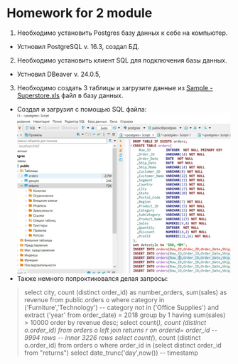 # Homework for 2 module
1. Необходимо установить Postgres базу данных к себе на компьютер.
* Устновил PostgreSQL v. 16.3, создал БД.
2. Необходимо установить клиент SQL для подключения базы данных.
 * Устновил DBeaver v. 24.0.5, 
 3. Необходимо создать 3 таблицы и загрузите данные из [Sample - Superstore.xls](https://github.com/Azamatter/DataLearn/blob/main/DE-101/Module%231/Sample%20-%20Superstore%20(2).xls) файл в базу данных.
 * Создал и загрузил с помощью SQL файла:
 ![tablinDB](https://github.com/Azamatter/DataLearn/blob/main/DE-101/Module%232/tablinDB.jpg)
* Также немного попроктиковался делая запросы:
>select
city,
count (distinct order_id) as number_orders,
sum(sales) as revenue
from public.orders o 
where category in ('Furniture','Technology') -- category not in ('Office Supplies')
and extract ('year' from order_date) = 2018
group by 1
having sum(sales) > 10000
order by revenue desc;
select 
count(*),
count (distinct o.order_id)
from orders o left join returns r  on orderid= order_id 
-- 9994 rows 
-- inner 3226 rows
select 
count(*),
count (distinct o.order_id)
from orders o 
where order_id in (select distinct order_id from  "returns")
select  date_trunc('day',now()) -- timestamp